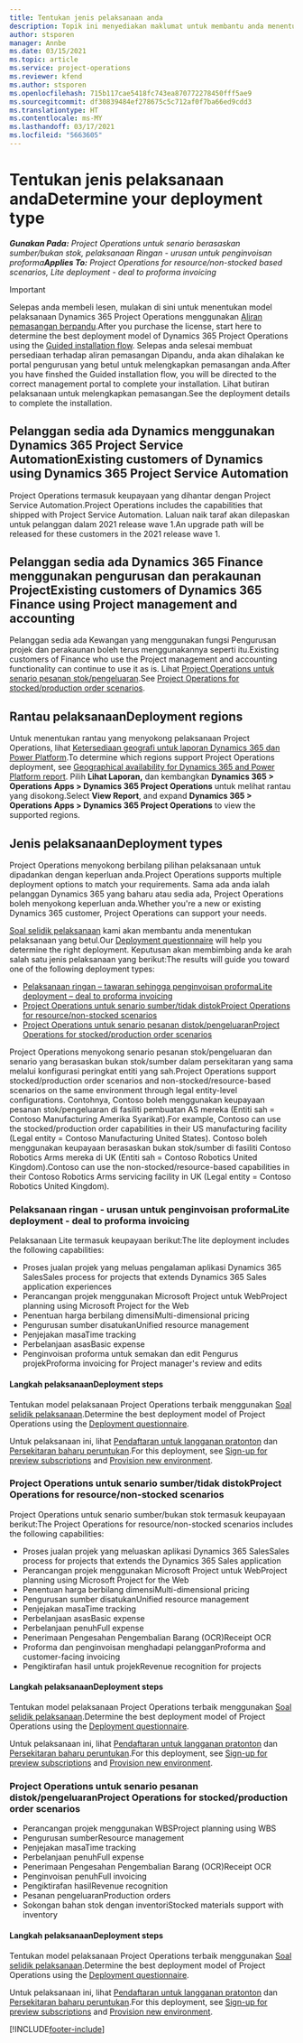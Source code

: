 ```yaml
---
title: Tentukan jenis pelaksanaan anda
description: Topik ini menyediakan maklumat untuk membantu anda menentukan jenis pelaksanaan Project Operations yang betul untuk syarikat anda.
author: stsporen
manager: Annbe
ms.date: 03/15/2021
ms.topic: article
ms.service: project-operations
ms.reviewer: kfend
ms.author: stsporen
ms.openlocfilehash: 715b117cae5418fc743ea870772278450fff5ae9
ms.sourcegitcommit: df30839484ef278675c5c712af0f7ba66ed9cdd3
ms.translationtype: HT
ms.contentlocale: ms-MY
ms.lasthandoff: 03/17/2021
ms.locfileid: "5663605"
---
```

# <a name="determine-your-deployment-type"></a><span data-ttu-id="2b3f0-103">Tentukan jenis pelaksanaan anda</span><span class="sxs-lookup"><span data-stu-id="2b3f0-103">Determine your deployment type</span></span>

<span data-ttu-id="2b3f0-104">_**Gunakan Pada:** Project Operations untuk senario berasaskan sumber/bukan stok, pelaksanaan Ringan - urusan untuk penginvoisan proforma_</span><span class="sxs-lookup"><span data-stu-id="2b3f0-104">_**Applies To:** Project Operations for resource/non-stocked based scenarios, Lite deployment - deal to proforma invoicing_</span></span>

> [!IMPORTANT]
> <span data-ttu-id="2b3f0-105">Selepas anda membeli lesen, mulakan di sini untuk menentukan model pelaksanaan Dynamics 365 Project Operations menggunakan [Aliran pemasangan berpandu](https://aka.ms/provisionprojectoperations).</span><span class="sxs-lookup"><span data-stu-id="2b3f0-105">After you purchase the license, start here to determine the best deployment model of Dynamics 365 Project Operations using the [Guided installation flow](https://aka.ms/provisionprojectoperations).</span></span>
> <span data-ttu-id="2b3f0-106">Selepas anda selesai membuat persediaan terhadap aliran pemasangan Dipandu, anda akan dihalakan ke portal pengurusan yang betul untuk melengkapkan pemasangan anda.</span><span class="sxs-lookup"><span data-stu-id="2b3f0-106">After you have finshed the Guided installation flow, you will be directed to the correct management portal to complete your installation.</span></span> <span data-ttu-id="2b3f0-107">Lihat butiran pelaksanaan untuk melengkapkan pemasangan.</span><span class="sxs-lookup"><span data-stu-id="2b3f0-107">See the deployment details to complete the installation.</span></span>


## <a name="existing-customers-of-dynamics-using-dynamics-365-project-service-automation"></a><span data-ttu-id="2b3f0-108">Pelanggan sedia ada Dynamics menggunakan Dynamics 365 Project Service Automation</span><span class="sxs-lookup"><span data-stu-id="2b3f0-108">Existing customers of Dynamics using Dynamics 365 Project Service Automation</span></span>
<span data-ttu-id="2b3f0-109">Project Operations termasuk keupayaan yang dihantar dengan Project Service Automation.</span><span class="sxs-lookup"><span data-stu-id="2b3f0-109">Project Operations includes the capabilities that shipped with Project Service Automation.</span></span> <span data-ttu-id="2b3f0-110">Laluan naik taraf akan dilepaskan untuk pelanggan dalam 2021 release wave 1.</span><span class="sxs-lookup"><span data-stu-id="2b3f0-110">An upgrade path will be released for these customers in the 2021 release wave 1.</span></span>

## <a name="existing-customers-of-dynamics-365-finance-using-project-management-and-accounting"></a><span data-ttu-id="2b3f0-111">Pelanggan sedia ada Dynamics 365 Finance menggunakan pengurusan dan perakaunan Project</span><span class="sxs-lookup"><span data-stu-id="2b3f0-111">Existing customers of Dynamics 365 Finance using Project management and accounting</span></span> 

<span data-ttu-id="2b3f0-112">Pelanggan sedia ada Kewangan yang menggunakan fungsi Pengurusan projek dan perakaunan boleh terus menggunakannya seperti itu.</span><span class="sxs-lookup"><span data-stu-id="2b3f0-112">Existing customers of Finance who use the Project management and accounting functionality can continue to use it as is.</span></span> <span data-ttu-id="2b3f0-113">Lihat [Project Operations untuk senario pesanan stok/pengeluaran](#pma).</span><span class="sxs-lookup"><span data-stu-id="2b3f0-113">See [Project Operations for stocked/production order scenarios](#pma).</span></span>


## <a name="deployment-regions"></a><span data-ttu-id="2b3f0-114">Rantau pelaksanaan</span><span class="sxs-lookup"><span data-stu-id="2b3f0-114">Deployment regions</span></span>
<span data-ttu-id="2b3f0-115">Untuk menentukan rantau yang menyokong pelaksanaan Project Operations, lihat [Ketersediaan geografi untuk laporan Dynamics 365 dan Power Platform](https://dynamics.microsoft.com/en-us/geographic-availability/).</span><span class="sxs-lookup"><span data-stu-id="2b3f0-115">To determine which regions support Project Operations deployment, see [Geographical availability for Dynamics 365 and Power Platform report](https://dynamics.microsoft.com/en-us/geographic-availability/).</span></span> <span data-ttu-id="2b3f0-116">Pilih **Lihat Laporan,** dan kembangkan **Dynamics 365 > Operations Apps > Dynamics 365 Project Operations** untuk melihat rantau yang disokong.</span><span class="sxs-lookup"><span data-stu-id="2b3f0-116">Select **View Report**, and expand **Dynamics 365 > Operations Apps > Dynamics 365 Project Operations** to view the supported regions.</span></span>

## <a name="deployment-types"></a><span data-ttu-id="2b3f0-117">Jenis pelaksanaan</span><span class="sxs-lookup"><span data-stu-id="2b3f0-117">Deployment types</span></span>
<span data-ttu-id="2b3f0-118">Project Operations menyokong berbilang pilihan pelaksanaan untuk dipadankan dengan keperluan anda.</span><span class="sxs-lookup"><span data-stu-id="2b3f0-118">Project Operations supports multiple deployment options to match your requirements.</span></span> <span data-ttu-id="2b3f0-119">Sama ada anda ialah pelanggan Dynamics 365 yang baharu atau sedia ada, Project Operations boleh menyokong keperluan anda.</span><span class="sxs-lookup"><span data-stu-id="2b3f0-119">Whether you're a new or existing Dynamics 365 customer, Project Operations can support your needs.</span></span>

<span data-ttu-id="2b3f0-120">[Soal selidik pelaksanaan](https://aka.ms/provisionprojectoperations) kami akan membantu anda menentukan pelaksanaan yang betul.</span><span class="sxs-lookup"><span data-stu-id="2b3f0-120">Our [Deployment questionnaire](https://aka.ms/provisionprojectoperations) will help you determine the right deployment.</span></span> <span data-ttu-id="2b3f0-121">Keputusan akan membimbing anda ke arah salah satu jenis pelaksanaan yang berikut:</span><span class="sxs-lookup"><span data-stu-id="2b3f0-121">The results will guide you toward one of the following deployment types:</span></span>

- [<span data-ttu-id="2b3f0-122">Pelaksanaan ringan – tawaran sehingga penginvoisan proforma</span><span class="sxs-lookup"><span data-stu-id="2b3f0-122">Lite deployment – deal to proforma invoicing</span></span>](#lite)
- [<span data-ttu-id="2b3f0-123">Project Operations untuk senario sumber/tidak distok</span><span class="sxs-lookup"><span data-stu-id="2b3f0-123">Project Operations for resource/non-stocked scenarios</span></span>](#integrated)
- [<span data-ttu-id="2b3f0-124">Project Operations untuk senario pesanan distok/pengeluaran</span><span class="sxs-lookup"><span data-stu-id="2b3f0-124">Project Operations for stocked/production order scenarios</span></span>](#pma)

<span data-ttu-id="2b3f0-125">Project Operations menyokong senario pesanan stok/pengeluaran dan senario yang berasaskan bukan stok/sumber dalam persekitaran yang sama melalui konfigurasi peringkat entiti yang sah.</span><span class="sxs-lookup"><span data-stu-id="2b3f0-125">Project Operations support stocked/production order scenarios and non-stocked/resource-based scenarios on the same environment through legal entity-level configurations.</span></span> <span data-ttu-id="2b3f0-126">Contohnya, Contoso boleh menggunakan keupayaan pesanan stok/pengeluaran di fasiliti pembuatan AS mereka (Entiti sah = Contoso Manufacturing Amerika Syarikat).</span><span class="sxs-lookup"><span data-stu-id="2b3f0-126">For example, Contoso can use the stocked/production order capabilities in their US manufacturing facility (Legal entity = Contoso Manufacturing United States).</span></span> <span data-ttu-id="2b3f0-127">Contoso boleh menggunakan keupayaan berasaskan bukan stok/sumber di fasiliti Contoso Robotics Arms mereka di UK (Entiti sah = Contoso Robotics United Kingdom).</span><span class="sxs-lookup"><span data-stu-id="2b3f0-127">Contoso can use the non-stocked/resource-based capabilities in their Contoso Robotics Arms servicing facility in UK (Legal entity = Contoso Robotics United Kingdom).</span></span>

### <a name="lite-deployment---deal-to-proforma-invoicing"></a><a  name="lite"></a><span data-ttu-id="2b3f0-128">Pelaksanaan ringan - urusan untuk penginvoisan proforma</span><span class="sxs-lookup"><span data-stu-id="2b3f0-128">Lite deployment - deal to proforma invoicing</span></span>

<span data-ttu-id="2b3f0-129">Pelaksanaan Lite termasuk keupayaan berikut:</span><span class="sxs-lookup"><span data-stu-id="2b3f0-129">The lite deployment includes the following capabilities:</span></span>

- <span data-ttu-id="2b3f0-130">Proses jualan projek yang meluas pengalaman aplikasi Dynamics 365 Sales</span><span class="sxs-lookup"><span data-stu-id="2b3f0-130">Sales process for projects that extends Dynamics 365 Sales application experiences</span></span>
- <span data-ttu-id="2b3f0-131">Perancangan projek menggunakan Microsoft Project untuk Web</span><span class="sxs-lookup"><span data-stu-id="2b3f0-131">Project planning using Microsoft Project for the Web</span></span>
- <span data-ttu-id="2b3f0-132">Penentuan harga berbilang dimensi</span><span class="sxs-lookup"><span data-stu-id="2b3f0-132">Multi-dimensional pricing</span></span>
- <span data-ttu-id="2b3f0-133">Pengurusan sumber disatukan</span><span class="sxs-lookup"><span data-stu-id="2b3f0-133">Unified resource management</span></span>
- <span data-ttu-id="2b3f0-134">Penjejakan masa</span><span class="sxs-lookup"><span data-stu-id="2b3f0-134">Time tracking</span></span>
- <span data-ttu-id="2b3f0-135">Perbelanjaan asas</span><span class="sxs-lookup"><span data-stu-id="2b3f0-135">Basic expense</span></span>
- <span data-ttu-id="2b3f0-136">Penginvoisan proforma untuk semakan dan edit Pengurus projek</span><span class="sxs-lookup"><span data-stu-id="2b3f0-136">Proforma invoicing for Project manager's review and edits</span></span> 

#### <a name="deployment-steps"></a><span data-ttu-id="2b3f0-137">Langkah pelaksanaan</span><span class="sxs-lookup"><span data-stu-id="2b3f0-137">Deployment steps</span></span>
<span data-ttu-id="2b3f0-138">Tentukan model pelaksanaan Project Operations terbaik menggunakan [Soal selidik pelaksanaan](https://aka.ms/provisionprojectoperations).</span><span class="sxs-lookup"><span data-stu-id="2b3f0-138">Determine the best deployment model of Project Operations using the [Deployment questionnaire](https://aka.ms/provisionprojectoperations).</span></span>

<span data-ttu-id="2b3f0-139">Untuk pelaksanaan ini, lihat [Pendaftaran untuk langganan pratonton](lite-preview-subscription-sign-up.md) dan [Persekitaran baharu peruntukan](lite-deployment.md).</span><span class="sxs-lookup"><span data-stu-id="2b3f0-139">For this deployment, see [Sign-up for preview subscriptions](lite-preview-subscription-sign-up.md) and [Provision new environment](lite-deployment.md).</span></span> 


### <a name="project-operations-for-resourcenon-stocked-scenarios"></a><a name="integrated"></a><span data-ttu-id="2b3f0-140">Project Operations untuk senario sumber/tidak distok</span><span class="sxs-lookup"><span data-stu-id="2b3f0-140">Project Operations for resource/non-stocked scenarios</span></span>
<span data-ttu-id="2b3f0-141">Project Operations untuk senario sumber/bukan stok termasuk keupayaan berikut:</span><span class="sxs-lookup"><span data-stu-id="2b3f0-141">The Project Operations for resource/non-stocked scenarios includes the following capabilities:</span></span>
 
- <span data-ttu-id="2b3f0-142">Proses jualan projek yang meluaskan aplikasi Dynamics 365 Sales</span><span class="sxs-lookup"><span data-stu-id="2b3f0-142">Sales process for projects that extends the Dynamics 365 Sales application</span></span>
- <span data-ttu-id="2b3f0-143">Perancangan projek menggunakan Microsoft Project untuk Web</span><span class="sxs-lookup"><span data-stu-id="2b3f0-143">Project planning using Microsoft Project for the Web</span></span>
- <span data-ttu-id="2b3f0-144">Penentuan harga berbilang dimensi</span><span class="sxs-lookup"><span data-stu-id="2b3f0-144">Multi-dimensional pricing</span></span>
- <span data-ttu-id="2b3f0-145">Pengurusan sumber disatukan</span><span class="sxs-lookup"><span data-stu-id="2b3f0-145">Unified resource management</span></span>
- <span data-ttu-id="2b3f0-146">Penjejakan masa</span><span class="sxs-lookup"><span data-stu-id="2b3f0-146">Time tracking</span></span>
- <span data-ttu-id="2b3f0-147">Perbelanjaan asas</span><span class="sxs-lookup"><span data-stu-id="2b3f0-147">Basic expense</span></span>
- <span data-ttu-id="2b3f0-148">Perbelanjaan penuh</span><span class="sxs-lookup"><span data-stu-id="2b3f0-148">Full expense</span></span>
- <span data-ttu-id="2b3f0-149">Penerimaan Pengesahan Pengembalian Barang (OCR)</span><span class="sxs-lookup"><span data-stu-id="2b3f0-149">Receipt OCR</span></span>
- <span data-ttu-id="2b3f0-150">Proforma dan penginvoisan menghadapi pelanggan</span><span class="sxs-lookup"><span data-stu-id="2b3f0-150">Proforma and customer-facing invoicing</span></span> 
- <span data-ttu-id="2b3f0-151">Pengiktirafan hasil untuk projek</span><span class="sxs-lookup"><span data-stu-id="2b3f0-151">Revenue recognition for projects</span></span>

#### <a name="deployment-steps"></a><span data-ttu-id="2b3f0-152">Langkah pelaksanaan</span><span class="sxs-lookup"><span data-stu-id="2b3f0-152">Deployment steps</span></span>
<span data-ttu-id="2b3f0-153">Tentukan model pelaksanaan Project Operations terbaik menggunakan [Soal selidik pelaksanaan](https://aka.ms/provisionprojectoperations).</span><span class="sxs-lookup"><span data-stu-id="2b3f0-153">Determine the best deployment model of Project Operations using the [Deployment questionnaire](https://aka.ms/provisionprojectoperations).</span></span>

<span data-ttu-id="2b3f0-154">Untuk pelaksanaan ini, lihat [Pendaftaran untuk langganan pratonton](resource-sign-up-preview-subscription.md) dan [Persekitaran baharu peruntukan](resource-provision-new-environment.md).</span><span class="sxs-lookup"><span data-stu-id="2b3f0-154">For this deployment, see [Sign-up for preview subscriptions](resource-sign-up-preview-subscription.md) and [Provision new environment](resource-provision-new-environment.md).</span></span> 


### <a name="project-operations-for-stockedproduction-order-scenarios"></a><a name="pma"></a><span data-ttu-id="2b3f0-155">Project Operations untuk senario pesanan distok/pengeluaran</span><span class="sxs-lookup"><span data-stu-id="2b3f0-155">Project Operations for stocked/production order scenarios</span></span>

- <span data-ttu-id="2b3f0-156">Perancangan projek menggunakan WBS</span><span class="sxs-lookup"><span data-stu-id="2b3f0-156">Project planning using WBS</span></span>
- <span data-ttu-id="2b3f0-157">Pengurusan sumber</span><span class="sxs-lookup"><span data-stu-id="2b3f0-157">Resource management</span></span>
- <span data-ttu-id="2b3f0-158">Penjejakan masa</span><span class="sxs-lookup"><span data-stu-id="2b3f0-158">Time tracking</span></span>
- <span data-ttu-id="2b3f0-159">Perbelanjaan penuh</span><span class="sxs-lookup"><span data-stu-id="2b3f0-159">Full expense</span></span>
- <span data-ttu-id="2b3f0-160">Penerimaan Pengesahan Pengembalian Barang (OCR)</span><span class="sxs-lookup"><span data-stu-id="2b3f0-160">Receipt OCR</span></span>
- <span data-ttu-id="2b3f0-161">Penginvoisan penuh</span><span class="sxs-lookup"><span data-stu-id="2b3f0-161">Full invoicing</span></span>
- <span data-ttu-id="2b3f0-162">Pengiktirafan hasil</span><span class="sxs-lookup"><span data-stu-id="2b3f0-162">Revenue recognition</span></span>
- <span data-ttu-id="2b3f0-163">Pesanan pengeluaran</span><span class="sxs-lookup"><span data-stu-id="2b3f0-163">Production orders</span></span>
- <span data-ttu-id="2b3f0-164">Sokongan bahan stok dengan inventori</span><span class="sxs-lookup"><span data-stu-id="2b3f0-164">Stocked materials support with inventory</span></span>

#### <a name="deployment-steps"></a><span data-ttu-id="2b3f0-165">Langkah pelaksanaan</span><span class="sxs-lookup"><span data-stu-id="2b3f0-165">Deployment steps</span></span>
<span data-ttu-id="2b3f0-166">Tentukan model pelaksanaan Project Operations terbaik menggunakan [Soal selidik pelaksanaan](https://aka.ms/provisionprojectoperations).</span><span class="sxs-lookup"><span data-stu-id="2b3f0-166">Determine the best deployment model of Project Operations using the [Deployment questionnaire](https://aka.ms/provisionprojectoperations).</span></span>

<span data-ttu-id="2b3f0-167">Untuk pelaksanaan ini, lihat [Pendaftaran untuk langganan pratonton](https://docs.microsoft.com/dynamics365/fin-ops-core/dev-itpro/dev-tools/sign-up-preview-subscription?toc=/dynamics365/finance/toc.json) dan [Persekitaran baharu peruntukan](https://docs.microsoft.com/dynamics365/fin-ops-core/dev-itpro/deployment/deploy-demo-environment?toc=/dynamics365/finance/toc.json).</span><span class="sxs-lookup"><span data-stu-id="2b3f0-167">For this deployment, see [Sign-up for preview subscriptions](https://docs.microsoft.com/dynamics365/fin-ops-core/dev-itpro/dev-tools/sign-up-preview-subscription?toc=/dynamics365/finance/toc.json) and [Provision new environment](https://docs.microsoft.com/dynamics365/fin-ops-core/dev-itpro/deployment/deploy-demo-environment?toc=/dynamics365/finance/toc.json).</span></span> 



[!INCLUDE[footer-include](../includes/footer-banner.md)]
